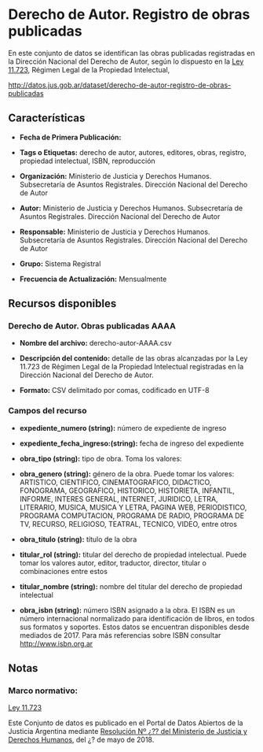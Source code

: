 Derecho de Autor. Registro de obras publicadas
==============================================

En este conjunto de datos se identifican las obras publicadas registradas en la Dirección Nacional del Derecho de Autor, según lo dispuesto en la [Ley 11.723](http://servicios.infoleg.gob.ar/infolegInternet/anexos/40000-44999/42755/texact.htm), Régimen Legal de la Propiedad Intelectual,

<http://datos.jus.gob.ar/dataset/derecho-de-autor-registro-de-obras-publicadas>

Características
---------------

-   **Fecha de Primera Publicación:**

-   **Tags o Etiquetas:** derecho de autor, autores, editores, obras, registro, propiedad intelectual, ISBN, reproducción

-   **Organización:** Ministerio de Justicia y Derechos Humanos. Subsecretaría de Asuntos Registrales. Dirección Nacional del Derecho de Autor

-   **Autor:** Ministerio de Justicia y Derechos Humanos. Subsecretaría de Asuntos Registrales. Dirección Nacional del Derecho de Autor

-   **Responsable:** Ministerio de Justicia y Derechos Humanos. Subsecretaría de Asuntos Registrales. Dirección Nacional del Derecho de Autor

-   **Grupo:** Sistema Registral

-   **Frecuencia de Actualización:** Mensualmente

Recursos disponibles
--------------------

### Derecho de Autor. Obras publicadas AAAA

-   **Nombre del archivo:** derecho-autor-AAAA.csv

-   **Descripción del contenido:** detalle de las obras alcanzadas por la Ley 11.723 de Régimen Legal de la Propiedad Intelectual registradas en la Dirección Nacional del Derecho de Autor.

-   **Formato:** CSV delimitado por comas, codificado en UTF-8

### Campos del recurso

-   **expediente\_numero (string):** número de expediente de ingreso

-   **expediente\_fecha\_ingreso:(string):** fecha de ingreso del expediente

-   **obra\_tipo (string):** tipo de obra. Toma los valores:

-   **obra\_genero (string):** género de la obra. Puede tomar los valores: ARTISTICO, CIENTIFICO, CINEMATOGRAFICO, DIDACTICO, FONOGRAMA, GEOGRAFICO, HISTORICO, HISTORIETA, INFANTIL, INFORME, INTERES GENERAL, INTERNET, JURIDICO, LETRA, LITERARIO, MUSICA, MUSICA Y LETRA, PAGINA WEB, PERIODISTICO, PROGRAMA COMPUTACION, PROGRAMA DE RADIO, PROGRAMA DE TV, RECURSO, RELIGIOSO, TEATRAL, TECNICO, VIDEO, entre otros

-   **obra\_titulo (string):** título de la obra

-   **titular\_rol (string):** titular del derecho de propiedad intelectual. Puede tomar los valores autor, editor, traductor, director, titular o combinaciones entre estos

-   **titular\_nombre (string):** nombre del titular del derecho de propiedad intelectual

-   **obra\_isbn (string):** número ISBN asignado a la obra. El ISBN es un número internacional normalizado para identificación de libros, en todos sus formatos y soportes. Estos datos se encuentran disponibles desde mediados de 2017. Para más referencias sobre ISBN consultar <http://www.isbn.org.ar>

Notas
-----

### Marco normativo:

[Ley 11.723](http://servicios.infoleg.gob.ar/infolegInternet/anexos/40000-44999/42755/texact.htm)

Este Conjunto de datos es publicado en el Portal de Datos Abiertos de la Justicia Argentina mediante [Resolución Nº ¿?? del Ministerio de Justicia y Derechos Humanos](http://datos.jus.gob.ar/resoluciones/RESOL-2016-986-E-APN-MJ.pdf), del ¿? de mayo de 2018.
